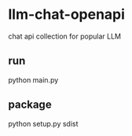 # llm-chat-openapi
chat api  collection for popular LLM

## run 
python main.py
## package
python setup.py sdist
